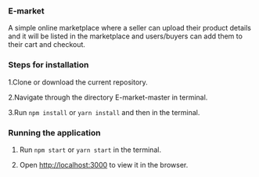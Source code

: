 

### E-market
A simple online marketplace where a seller can upload their product details and it will be listed in the marketplace and users/buyers can add them to their cart and checkout.

### Steps for installation
1.Clone or download the current repository.

2.Navigate through the directory E-market-master in terminal.

3.Run `npm install` or `yarn install` and then in the terminal.

### Running the application
1. Run `npm start` or `yarn start` in the terminal. 

2. Open [http://localhost:3000](http://localhost:3000) to view it in the browser.



